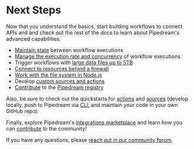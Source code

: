 # Next Steps

Now that you understand the basics, start building workflows to connect APIs and and check out the rest of the docs to learn about Pipedream's advanced capabilities:


- [Maintain state](/code/nodejs/using-data-stores/) between workflow executions 
- [Manage the execution rate and concurrency](/workflows/events/concurrency-and-throttling/) of workflow executions
- Trigger workflows with [large data files up to 5TB](/workflows/steps/triggers/#sending-large-payloads)
- [Connect to resources behind a firewall](/workflows/networking/)
- [Work with the file system in Node.js](/code/nodejs/working-with-files/#working-with-the-filesystem-in-node-js)
- Develop [custom sources and actions](/components/)
- [Contribute](/components/guidelines/) to the [Pipedream registry](https://github.com/pipedreamhq/pipedream/components/)

Also, be sure to check out the quickstarts for [actions](/components/quickstart/nodejs/actions/) and [sources](/components/quickstart/nodejs/actions/) (develop locally, push to Pipedream via [CLI](/cli/), and maintain your code in your own GitHub repo).

Finally, explore Pipedream's [integrations marketplace](https://pipedream.com/explore) and learn how you can [contribute](https://pipedream.com/contributing) to the community! 

If you have any questions, please [reach out in our community forum](https://pipedream.com/community/).
